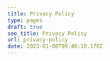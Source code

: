 ```yaml
---
title: Privacy Policy
type: pages
draft: true
seo_title: Privacy Policy
url: privacy-policy
date: 2023-01-08T09:48:10.170Z
---
```

